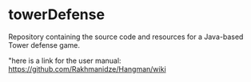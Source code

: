 # towerDefense
Repository containing the source code and resources for a Java-based Tower defense game.

"here is a link for the user manual:
https://github.com/Rakhmanidze/Hangman/wiki
